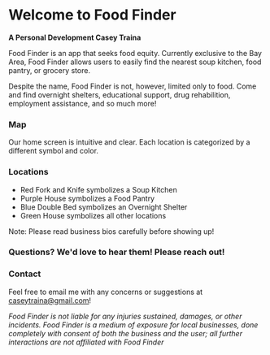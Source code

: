 # Welcome to Food Finder
**A Personal Development Casey Traina**

Food Finder is an app that seeks food equity. Currently exclusive to the Bay Area, Food Finder allows users to easily find the nearest soup kitchen, food pantry, or grocery store.

Despite the name, Food Finder is not, however, limited only to food. Come and find overnight shelters, educational support, drug rehabilition, employment assistance, and so much more!

### Map

Our home screen is intuitive and clear. Each location is categorized by a different symbol and color.

### Locations

- Red Fork and Knife symbolizes a Soup Kitchen
- Purple House symbolizes a Food Pantry
- Blue Double Bed symbolizes an Overnight Shelter
- Green House symbolizes all other locations

Note: Please read business bios carefully before showing up!

### Questions? We'd love to hear them! Please reach out!
### Contact

Feel free to email me with any concerns or suggestions at caseytraina@gmail.com!

*Food Finder is not liable for any injuries sustained, damages, or other incidents. Food Finder is a medium of exposure for local businesses, done completely with consent of both the business and the user; all further interactions are not affiliated with Food Finder*

